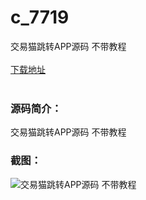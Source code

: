 # c_7719
交易猫跳转APP源码 不带教程
<br/></br>
[下载地址](https://www.uuid2.com/7719.html "下载地址")
<br/></br>
<h3>源码简介：</h3>
<p>交易猫跳转APP源码 不带教程<p>
<h3>截图：</h3>
<img src="https://www.uuid2.com/wp-content/uploads/img/pro/20220228/16460191454694.png" alt="交易猫跳转APP源码 不带教程">
